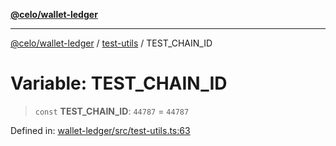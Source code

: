[**@celo/wallet-ledger**](../../README.md)

***

[@celo/wallet-ledger](../../README.md) / [test-utils](../README.md) / TEST\_CHAIN\_ID

# Variable: TEST\_CHAIN\_ID

> `const` **TEST\_CHAIN\_ID**: `44787` = `44787`

Defined in: [wallet-ledger/src/test-utils.ts:63](https://github.com/celo-org/developer-tooling/blob/master/packages/sdk/wallets/wallet-ledger/src/test-utils.ts#L63)
